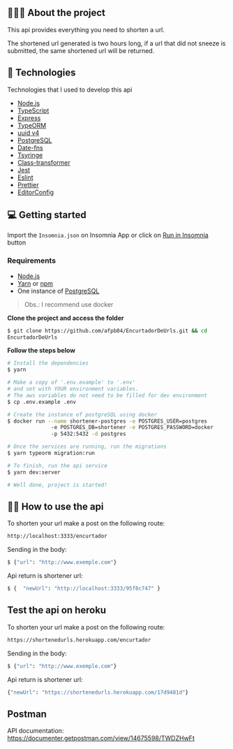 ## 💇🏻‍♂️ About the project

This api provides everything you need to shorten a url.

The shortened url generated is two hours long, if a url that did not sneeze is submitted, the same shortened url will be returned.

## 🚀 Technologies

Technologies that I used to develop this api

- [Node.js](https://nodejs.org/en/)
- [TypeScript](https://www.typescriptlang.org/)
- [Express](https://expressjs.com/pt-br/)
- [TypeORM](https://typeorm.io/#/)
- [uuid v4](https://github.com/thenativeweb/uuidv4/)
- [PostgreSQL](https://www.postgresql.org/)
- [Date-fns](https://date-fns.org/)
- [Tsyringe](https://github.com/microsoft/tsyringe)
- [Class-transformer](https://github.com/typestack/class-transformer)
- [Jest](https://jestjs.io/)
- [Eslint](https://eslint.org/)
- [Prettier](https://prettier.io/)
- [EditorConfig](https://editorconfig.org/)

## 💻 Getting started

Import the `Insomnia.json` on Insomnia App or click on [Run in Insomnia](#insomniaButton) button

### Requirements

- [Node.js](https://nodejs.org/en/)
- [Yarn](https://classic.yarnpkg.com/) or [npm](https://www.npmjs.com/)
- One instance of [PostgreSQL](https://www.postgresql.org/)

> Obs.: I recommend use docker

**Clone the project and access the folder**

```bash
$ git clone https://github.com/afpb04/EncurtadorDeUrls.git && cd
EncurtadorDeUrls
```

**Follow the steps below**

```bash
# Install the dependencies
$ yarn

# Make a copy of '.env.example' to '.env'
# and set with YOUR environment variables.
# The aws variables do not need to be filled for dev environment
$ cp .env.example .env

# Create the instance of postgreSQL using docker
$ docker run --name shortener-postgres -e POSTGRES_USER=postgres
              -e POSTGRES_DB=shortener -e POSTGRES_PASSWORD=docker
              -p 5432:5432 -d postgres

# Once the services are running, run the migrations
$ yarn typeorm migration:run

# To finish, run the api service
$ yarn dev:server

# Well done, project is started!
```
## 👨‍🏭 How to use the api
To shorten your url make a post on the following route:
```bash
http://localhost:3333/encurtador
```
Sending in the body:
```bash
$ {"url": "http://www.exemple.com"}
```
Api return is shortener url:

```bash
$ {  "newUrl": "http://localhost:3333/95f8c747" }
```

## Test the api on heroku

To shorten your url make a post on the following route:
```bash
https://shortenedurls.herokuapp.com/encurtador
```
Sending in the body:
```bash
$ {"url": "http://www.exemple.com"}
```
Api return is shortener url:

```bash
{"newUrl": "https://shortenedurls.herokuapp.com/17d9481d"}
```

## Postman

API documentation: https://documenter.getpostman.com/view/14675598/TWDZHwFt
